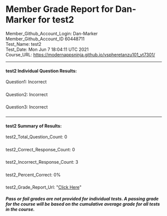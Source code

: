# Member Grade Report for Dan-Marker for test2  
   
Member_Github_Account_Login: Dan-Marker  
Member_Github_Account_ID 60448711  
Test_Name: test2  
Test_Date: Mon Jun  7 18:04:11 UTC 2021  
Course_URL: https://modernappsninja.github.io/vspheretanzu101_vt7301/  
   
---  
#### test2 Individual Question Results:  
Question1: Incorrect  
#####  
Question2: Incorrect  
#####  
Question3: Incorrect  
#####  
---  
#### test2 Summary of Results:  
test2_Total_Question_Count: 0  
#####  
test2_Correct_Response_Count: 0  
#####  
test2_Incorrect_Response_Count: 3  
#####  
test2_Percent_Correct: 0%  
#####  
test2_Grade_Report_Url: "[Click Here](https://github.com/modernappsninjas/Dan-Marker/blob/main/static/userdata/courses/vspheretanzu101_vt7301/grade_report.pr718.test2.md)"
##### Pass or fail grades are not provided for individual tests. A passing grade for the course will be based on the cumulative average grade for all tests in the course.  
